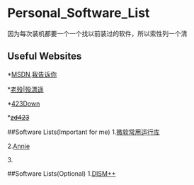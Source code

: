 # Personal_Software_List
因为每次装机都要一个一个找以前装过的软件，所以索性列一个清
## Useful Websites
*[MSDN,我告诉你](https://msdn.itellyou.cn/)


*[老殁|殁漂遥](https://www.laomoit.com/)


*[423Down](https://www.423down.com/)


*~~[zd423](http://www.zdfans.com/)~~

##Software Lists(Important for me)
1.[微软常用运行库](https://www.423down.com/?s=%E5%BE%AE%E8%BD%AF%E5%B8%B8%E7%94%A8%E8%BF%90%E8%A1%8C%E5%BA%93)


2.[Annie](https://github.com/iawia002/annie/releases)


3.[]()

##Software Lists(Optional)
1.[DISM++](http://www.chuyu.me/zh-Hans/index.html)
